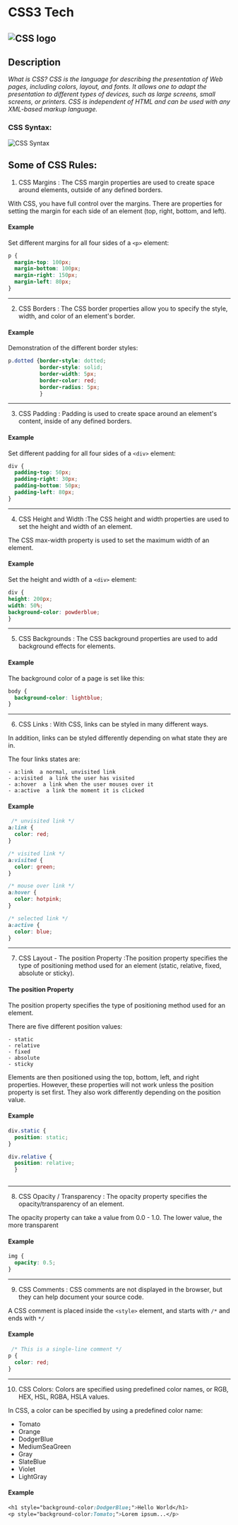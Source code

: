 # CSS3 Tech

![CSS logo](https://cdn.pixabay.com/photo/2016/11/19/23/00/css3-1841590_960_720.png)
---

## Description

*What is CSS? CSS is the language for describing the presentation of Web pages, including colors, layout, and fonts. It allows one to adapt the presentation to different types of devices, such as large screens, small screens, or printers. CSS is independent of HTML and can be used with any XML-based markup language.*

### CSS Syntax:

![CSS Syntax](https://www.w3schools.com/css/img_selector.gif)

## Some of CSS Rules:
1. CSS Margins : The CSS margin properties are used to create space around elements, outside of any defined borders.

With CSS, you have full control over the margins. There are properties for setting the margin for each side of an element (top, right, bottom, and left).
#### Example

Set different margins for all four sides of a `<p>` element:
  
```CSS :
p {
  margin-top: 100px;
  margin-bottom: 100px;
  margin-right: 150px;
  margin-left: 80px;
}
```
---

2. CSS Borders : The CSS border properties allow you to specify the style, width, and color of an element's border.

#### Example

Demonstration of the different border styles:

```CSS :
p.dotted {border-style: dotted;
          border-style: solid;
          border-width: 5px;
          border-color: red;
          border-radius: 5px;
          }
```
---

3. CSS Padding : Padding is used to create space around an element's content, inside of any defined borders.

#### Example

Set different padding for all four sides of a ```<div>``` element:  
```CSS :
div {
  padding-top: 50px;
  padding-right: 30px;
  padding-bottom: 50px;
  padding-left: 80px;
}
```

---

4. CSS Height and Width :The CSS height and width properties are used to set the height and width of an element.

The CSS max-width property is used to set the maximum width of an element.

#### Example

Set the height and width of a ```<div>``` element:
  
  ```CSS : 
  div {
  height: 200px;
  width: 50%;
  background-color: powderblue;
}
  ```
  
  ---
  
  5. CSS Backgrounds : The CSS background properties are used to add background effects for elements.
  
  #### Example

The background color of a page is set like this:

```CSS :
body {
  background-color: lightblue;
}
```

---

6. CSS Links : With CSS, links can be styled in many different ways.

In addition, links can be styled differently depending on what state they are in.

The four links states are:

    - a:link  a normal, unvisited link
    - a:visited  a link the user has visited
    - a:hover  a link when the user mouses over it
    - a:active  a link the moment it is clicked

#### Example

```CSS :
 /* unvisited link */
a:link {
  color: red;
}

/* visited link */
a:visited {
  color: green;
}

/* mouse over link */
a:hover {
  color: hotpink;
}

/* selected link */
a:active {
  color: blue;
} 
```

---

7. CSS Layout - The position Property :The position property specifies the type of positioning method used for an element (static, relative, fixed, absolute or sticky).

#### The position Property

The position property specifies the type of positioning method used for an element.

There are five different position values:

    - static
    - relative
    - fixed
    - absolute
    - sticky

Elements are then positioned using the top, bottom, left, and right properties. However, these properties will not work unless the position property is set first. They also work differently depending on the position value.

#### Example

```CSS :
div.static {
  position: static;
}

div.relative {
  position: relative;
  }
  
  ```

---

8. CSS Opacity / Transparency : The opacity property specifies the opacity/transparency of an element.

The opacity property can take a value from 0.0 - 1.0. The lower value, the more transparent

#### Example

```CSS :
img {
  opacity: 0.5;
}
```

---

9. CSS Comments : CSS comments are not displayed in the browser, but they can help document your source code.

A CSS comment is placed inside the ```<style>``` element, and starts with ```/*``` and ends with ```*/```

#### Example

```CSS :
 /* This is a single-line comment */
p {
  color: red;
} 
```

---

10. CSS Colors: Colors are specified using predefined color names, or RGB, HEX, HSL, RGBA, HSLA values.

In CSS, a color can be specified by using a predefined color name:
- Tomato
- Orange
- DodgerBlue
- MediumSeaGreen
- Gray
- SlateBlue
- Violet
- LightGray

#### Example

```CSS :
<h1 style="background-color:DodgerBlue;">Hello World</h1>
<p style="background-color:Tomato;">Lorem ipsum...</p> 
```
